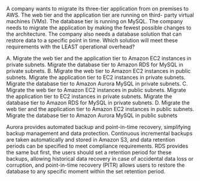 A company wants to migrate its three-tier application from on premises to AWS. The web tier and the application tier are running on third- party virtual machines (VMs). The database tier is running on MySQL. The company needs to migrate the application by making the fewest possible changes to the architecture. The company also needs a database solution that can restore data to a specific point in time. Which solution will meet these requirements with the LEAST operational overhead? 

A. Migrate the web tier and the application tier to Amazon EC2 instances in private subnets. Migrate the database tier to Amazon RDS for MySQL in private subnets. 
B. Migrate the web tier to Amazon EC2 instances in public subnets. Migrate the application tier to EC2 instances in private subnets. Migrate the database tier to Amazon Aurora MySQL in private subnets. 
C. Migrate the web tier to Amazon EC2 instances in public subnets. Migrate the application tier to EC2 instances in private subnets. Migrate the database tier to Amazon RDS for MySQL in private subnets. 
D. Migrate the web tier and the application tier to Amazon EC2 instances in public subnets. Migrate the database tier to Amazon Aurora MySQL in public subnets

Aurora provides automated backup and point-in-time recovery, simplifying backup management and data protection. Continuous incremental backups are taken automatically and stored in Amazon S3, and data retention periods can be specified to meet compliance requirements. 
RDS provides the same but first, the users should set a retention period for these backups, allowing historical data recovery in case of accidental data loss or corruption, and point-in-time recovery (PITR) allows users to restore the database to any specific moment within the set retention period.
